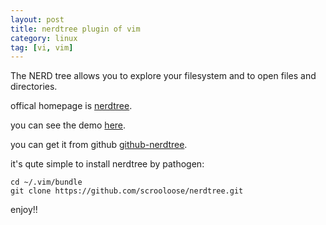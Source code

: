 ```yaml
---
layout: post
title: nerdtree plugin of vim
category: linux
tag: [vi, vim]
---
```

The NERD tree allows you to explore your filesystem and to open files and directories.

offical homepage is [nerdtree](http://www.vim.org/scripts/script.php?script_id=1658).

you can see the demo [here](http://www.flickr.com/photos/30496122@N07/2862367534/sizes/o/).

you can get it from github [github-nerdtree](https://github.com/scrooloose/nerdtree).

it's qute simple to install nerdtree by pathogen:

~~~~~~~~~~~~~~~~~~~~~~ {.bash}
cd ~/.vim/bundle
git clone https://github.com/scrooloose/nerdtree.git
~~~~~~~~~~~~~~~~~~~~~~

enjoy!!
